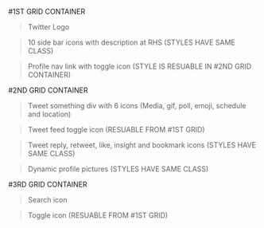 #1ST GRID CONTAINER

> Twitter Logo

> 10 side bar icons with description at RHS (STYLES HAVE SAME CLASS)

> Profile nav link with toggle icon (STYLE IS RESUABLE IN #2ND GRID CONTAINER)

#2ND GRID CONTAINER

> Tweet something div with 6 icons (Media, gif, poll, emoji, schedule and location)

> Tweet feed toggle icon (RESUABLE FROM #1ST GRID)

> Tweet reply, retweet, like, insight and bookmark icons (STYLES HAVE SAME CLASS)

> Dynamic profile pictures (STYLES HAVE SAME CLASS)

#3RD GRID CONTAINER

> Search icon

> Toggle icon (RESUABLE FROM #1ST GRID)
